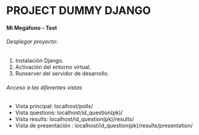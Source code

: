 # PROJECT DUMMY DJANGO 
#### Mi Megáfono - Test
###### Desplegar proyecto:
1. Instalación Django.
2. Activación del entorno virtual.
3. Runserver del servidor de desarrollo.

###### Acceso  a las diferentes vistas
- Vista principal: localhost/polls/
- Vista questions: localhost/id_question(pk)/
- Vista results: localhost/id_question(pk)/results/
- Vista de presentación : localhost/id_question(pk)/results/presentation/